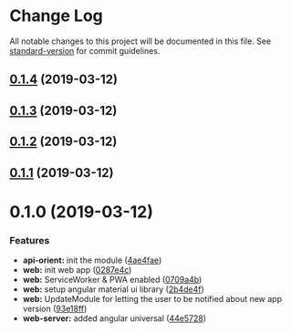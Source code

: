 # Change Log

All notable changes to this project will be documented in this file. See [standard-version](https://github.com/conventional-changelog/standard-version) for commit guidelines.

## [0.1.4](https://github.com/SlackMap/slackmap/compare/v0.1.3...v0.1.4) (2019-03-12)



## [0.1.3](https://github.com/SlackMap/slackmap/compare/v0.1.2...v0.1.3) (2019-03-12)



## [0.1.2](https://github.com/SlackMap/slackmap/compare/v0.1.1...v0.1.2) (2019-03-12)



## [0.1.1](https://github.com/SlackMap/slackmap/compare/v0.1.0...v0.1.1) (2019-03-12)



# 0.1.0 (2019-03-12)


### Features

* **api-orient:** init the module ([4ae4fae](https://github.com/SlackMap/slackmap/commit/4ae4fae))
* **web:** init web app ([0287e4c](https://github.com/SlackMap/slackmap/commit/0287e4c))
* **web:** ServiceWorker & PWA enabled ([0709a4b](https://github.com/SlackMap/slackmap/commit/0709a4b))
* **web:** setup angular material ui library ([2b4de4f](https://github.com/SlackMap/slackmap/commit/2b4de4f))
* **web:** UpdateModule for letting the user to be notified about new app version ([93e18ff](https://github.com/SlackMap/slackmap/commit/93e18ff))
* **web-server:** added angular universal ([44e5728](https://github.com/SlackMap/slackmap/commit/44e5728))
